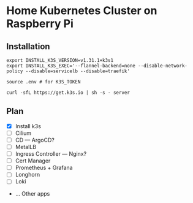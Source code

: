 # Home Kubernetes Cluster on Raspberry Pi

## Installation
```shell
export INSTALL_K3S_VERSION=v1.31.1+k3s1
export INSTALL_K3S_EXEC='--flannel-backend=none --disable-network-policy --disable=servicelb --disable=traefik'

source .env # for K3S_TOKEN

curl -sfL https://get.k3s.io | sh -s - server
```

## Plan
- [x] Install k3s
- [ ] Cilium
- [ ] CD — ArgoCD?
- [ ] MetalLB
- [ ] Ingress Controller — Nginx?
- [ ] Cert Manager
- [ ] Prometheus + Grafana
- [ ] Longhorn
- [ ] Loki
- ... Other apps
